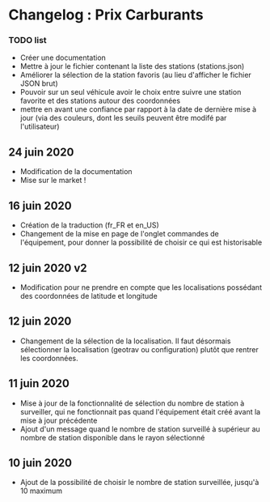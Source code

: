 # Changelog : Prix Carburants

### TODO list
- Créer une documentation
- Mettre à jour le fichier contenant la liste des stations (stations.json)
- Améliorer la sélection de la station favoris (au lieu d'afficher le fichier JSON brut)
- Pouvoir sur un seul véhicule avoir le choix entre suivre une station favorite et des stations autour des coordonnées
- mettre en avant une confiance par rapport à la date de dernière mise à jour (via des couleurs, dont les seuils peuvent être modifé par l'utilisateur)

## 24 juin 2020
- Modification de la documentation
- Mise sur le market !

## 16 juin 2020
- Création de la traduction (fr_FR et en_US)
- Changement de la mise en page de l'onglet commandes de l'équipement, pour donner la possibilité de choisir ce qui est historisable

## 12 juin 2020 v2
- Modification pour ne prendre en compte que les localisations possédant des coordonnées de latitude et longitude

## 12 juin 2020
- Changement de la sélection de la localisation. Il faut désormais sélectionner la localisation (geotrav ou configuration) plutôt que rentrer les coordonnées.

## 11 juin 2020
- Mise à jour de la fonctionnalité de sélection du nombre de station à surveiller, qui ne fonctionnait pas quand l'équipement était créé avant la mise à jour précédente
- Ajout d'un message quand le nombre de station surveillé à supérieur au nombre de station disponible dans le rayon sélectionné

## 10 juin 2020
- Ajout de la possibilité de choisir le nombre de station surveillée, jusqu'à 10 maximum
